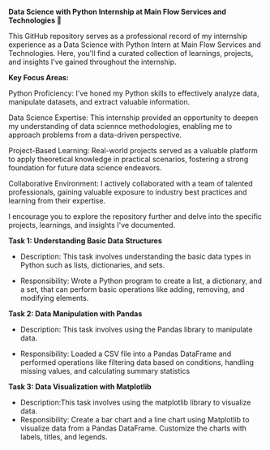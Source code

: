 **Data Science with Python Internship at Main Flow Services and Technologies 🚀**

This GitHub repository serves as a professional record of my internship experience as a Data Science with Python Intern at Main Flow Services and Technologies. Here, you'll find a curated collection of learnings, projects, and insights I've gained throughout the internship.

**Key Focus Areas:**

Python Proficiency: I've honed my Python skills to effectively analyze data, manipulate datasets, and extract valuable information.

Data Science Expertise: This internship provided an opportunity to deepen my understanding of data sciennce methodologies, enabling me to approach problems from a data-driven perspective.

Project-Based Learning: Real-world projects served as a valuable platform to apply theoretical knowledge in practical scenarios, fostering a strong foundation for future data science endeavors.

Collaborative Environment: I actively collaborated with a team of talented professionals, gaining valuable exposure to industry best practices and learning from their expertise.

I encourage you to explore the repository further and delve into the specific projects, learnings, and insights I've documented.



**Task 1: Understanding Basic Data Structures**

- Description: This task involves understanding the basic data types in Python such as lists, dictionaries, and sets.

- Responsibility: Wrote a Python program to create a list, a dictionary, and a set, that can perform basic operations like adding, removing, and modifying elements.



**Task 2: Data Manipulation with Pandas**

- Description: This task involves using the Pandas library to manipulate data.

- Responsibility: Loaded a CSV file into a Pandas DataFrame and performed operations like filtering data based on conditions, handling missing values, and calculating summary statistics

**Task 3: Data Visualization with Matplotlib**

- Description:This task involves using the matplotlib library to visualize data.
- Responsibility: Create a bar chart and a line chart using Matplotlib to visualize data from a Pandas DataFrame. Customize the charts with labels, titles, and legends.
